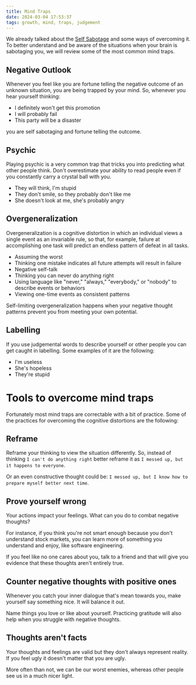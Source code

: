 ```yaml
---
title: Mind Traps
date: 2024-03-04 17:53:37
tags: growth, mind, traps, judgement
---
```


We already talked about the [Self Sabotage](https://kostyuchenok.com/blog/2024/02/01/self-sabotage/) and some ways of overcoming it. To better understand and be aware of the situations when your brain is sabotaging you, we will review some of the most common mind traps.

<!-- more -->

## Negative Outlook
Whenever you feel like you are fortune telling the negative outcome of an unknown situation, you are being trapped by your mind. So, whenever you hear yourself thinking:

- I definitely won't get this promotion
- I will probably fail
- This party will be a disaster

you are self sabotaging and fortune telling the outcome.

## Psychic
Playing psychic is a very common trap that tricks you into predicting what other people think.
Don't overestimate your ability to read people even if you constantly carry a crystal ball with you.

- They will think, I'm stupid
- They don't smile, so they probably don't like me
- She doesn't look at me, she's probably angry

## Overgeneralization
Overgeneralization is a cognitive distortion in which an individual views a single event as an invariable rule, so that, for example, failure at accomplishing one task will predict an endless pattern of defeat in all tasks.

- Assuming the worst
- Thinking one mistake indicates all future attempts will result in failure
- Negative self-talk
- Thinking you can never do anything right
- Using language like "never," "always," "everybody," or "nobody" to describe events or behaviors
- Viewing one-time events as consistent patterns

Self-limiting overgeneralization happens when your negative thought patterns prevent you from meeting your own potential.

## Labelling
If you use judgemental words to describe yourself or other people you can get caught in labelling. Some examples of it are the following:

- I'm useless
- She's hopeless
- They're stupid


# Tools to overcome mind traps
Fortunately most mind traps are correctable with a bit of practice. Some of the practices for overcoming the cognitive distortions are the following:

## Reframe
Reframe your thinking to view the situation differently. So, instead of thinking `I can't do anything right` better reframe it as `I messed up, but it happens to everyone`.

Or an even constructive thought could be: `I messed up, but I know how to prepare myself better next time`.

## Prove yourself wrong
Your actions impact your feelings. What can you do to combat negative thoughts?

For instance, if you think you're not smart enough because you don't understand stock markets, you can learn more of something you understand and enjoy, like software engineering.

If you feel like no one cares about you, talk to a friend and that will give you evidence that these thoughts aren't entirely true.

## Counter negative thoughts with positive ones
Whenever you catch your inner dialogue that's mean towards you, make yourself say something nice. It will balance it out.

Name things you love or like about yourself. Practicing gratitude will also help when you struggle with negative thoughts.

## Thoughts aren't facts
Your thoughts and feelings are valid but they don't always represent reality. If you feel ugly it doesn't matter that you are ugly.

More often than not, we can be our worst enemies, whereas other people see us in a much nicer light.

